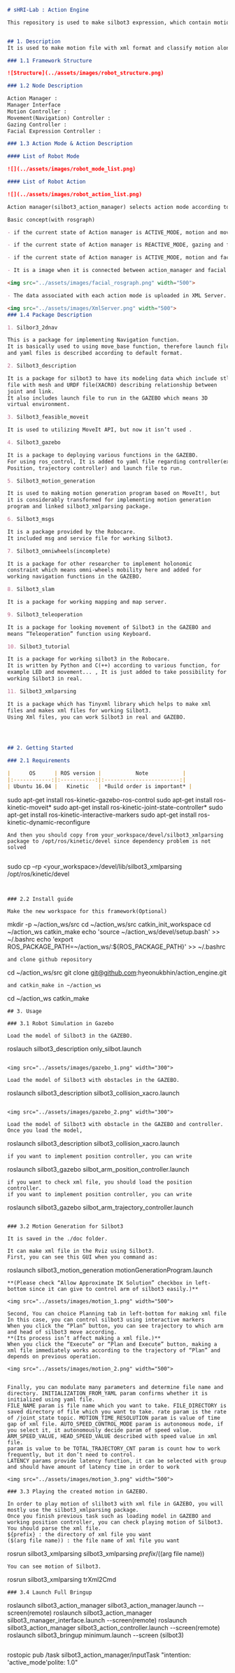
```markdown

# sHRI-Lab : Action Engine

This repository is used to make silbot3 expression, which contain motion generation(MoveIt) and xml parsing package and action manager and move_control


## 1. Description
It is used to make motion file with xml format and classify motion along with mode.

### 1.1 Framework Structure

![Structure](../assets/images/robot_structure.png)

### 1.2 Node Description

Action Manager :
Manager Interface
Motion Controller :
Movement(Navigation) Controller : 
Gazing Controller :
Facial Expression Controller :

### 1.3 Action Mode & Action Description

#### List of Robot Mode

![](../assets/images/robot_mode_list.png)

#### List of Robot Action

![](../assets/images/robot_action_list.png)

Action manager(silbot3_action_manager) selects action mode according to input of action interface and current state and manages controllers with actionlib.

Basic concept(with rosgraph)

- if the current state of Action manager is ACTIVE_MODE, motion and movement and speech and facial controlller will work.

- if the current state of Action manager is REACTIVE_MODE, gazing and facial controlller will work.

- if the current state of Action manager is ACTIVE_MODE, motion and facial controlller will work.

- It is a image when it is connected between action_manager and facial controller.

<img src="../assets/images/facial_rosgraph.png" width="500">

- The data associated with each action mode is uploaded in XML Server.

<img src="../assets/images/XmlServer.png" width="500">
### 1.4 Package Description

1. Silbor3_2dnav

This is a package for implementing Navigation function.
It is basically used to using move_base function, therefore launch files
and yaml files is described according to default format.

2. Silbot3_description

It is a package for silbot3 to have its modeling data which include stl
file with mesh and URDF file(XACRO) describing relationship between
joint and link.
It also includes launch file to run in the GAZEBO which means 3D
virtual environment.

3. Silbot3_feasible_moveit

It is used to utilizing MoveIt API, but now it isn’t used .

4. Silbot3_gazebo

It is a package to deploying various functions in the GAZEBO.
For using ros_control, It is added to yaml file regarding controller(ex.
Position, trajectory controller) and launch file to run.

5. Silbot3_motion_generation

It is used to making motion generation program based on MoveIt!, but
it is considerably transformed for implementing motion generation
program and linked silbot3_xmlparsing package.

6. Silbot3_msgs

It is a package provided by the Robocare.
It included msg and service file for working Silbot3.

7. Silbot3_omniwheels(incomplete)

It is a package for other researcher to implement holonomic
constraint which means omni-wheels mobility here and added for
working navigation functions in the GAZEBO.

8. Silbot3_slam

It is a package for working mapping and map server.

9. Silbot3_teleoperation

It is a package for looking movement of Silbot3 in the GAZEBO and
means “Teleoperation” function using Keyboard.

10. Silbot3_tutorial

It is a package for working silbot3 in the Robocare.
It is written by Python and C(++) according to various function, for
example LED and movement... , It is just added to take possibility for
working Silbot3 in real.

11. Silbot3_xmlparsing

It is a package which has Tinyxml library which helps to make xml
files and makes xml files for working Silbot3.
Using Xml files, you can work Silbot3 in real and GAZEBO.




## 2. Getting Started

### 2.1 Requirements

|      OS      | ROS version |           Note           |
|:------------:|:-----------:|:------------------------:|
| Ubuntu 16.04 |   Kinetic   | *Build order is important* |

```
sudo apt-get install ros-kinetic-gazebo-ros-control
sudo apt-get install ros-kinetic-moveit*
sudo apt-get install ros-kinetic-joint-state-controller*
sudo apt-get install ros-kinetic-interactive-markers 
sudo apt-get install ros-kinetic-dynamic-reconfigure
```
And then you should copy from your_workspace/devel/silbot3_xmlparsing
package to /opt/ros/kinetic/devel since dependency problem is not solved
	
```
sudo cp –rp <your_workspace>/devel/lib/silbot3_xmlparsing /opt/ros/kinetic/devel
```


### 2.2 Install guide

Make the new workspace for this framework(Optional)
```
mkdir -p ~/action_ws/src
cd ~/action_ws/src
catkin_init_workspace
cd ~/action_ws
catkin_make
echo 'source ~/action_ws/devel/setup.bash' >> ~/.bashrc
echo 'export ROS_PACKAGE_PATH=~/action_ws/:${ROS_PACKAGE_PATH}' >> ~/.bashrc
```
and clone github repository
```
cd ~/action_ws/src
git clone git@github.com:hyeonukbhin/action_engine.git
```
and catkin_make in ~/action_ws
```
cd ~/action_ws
catkin_make
```
## 3. Usage

### 3.1 Robot Simulation in Gazebo

Load the model of Silbot3 in the GAZEBO.
```
roslauch silbot3_description only_silbot.launch
```

<img src="../assets/images/gazebo_1.png" width="300">

Load the model of Silbot3 with obstacles in the GAZEBO.

```
roslaunch silbot3_description silbot3_collision_xacro.launch
```

<img src="../assets/images/gazebo_2.png" width="300">

Load the model of Silbot3 with obstacle in the GAZEBO and controller.
Once you load the model,
```
roslaunch silbot3_description silbot3_collision_xacro.launch
```
if you want to implement position controller, you can write
```
roslaunch silbot3_gazebo silbot_arm_position_controller.launch
```
if you want to check xml file, you should load the position controller.
if you want to implement position controller, you can write
```
roslaunch silbot3_gazebo silbot_arm_trajectory_controller.launch
```

### 3.2 Motion Generation for Silbot3

It is saved in the ./doc folder.

It can make xml file in the Rviz using Silbot3.
First, you can see this GUI when you command as:
```
roslaunch silbot3_motion_generation motionGenerationProgram.launch
```
**(Please check “Allow Approximate IK Solution” checkbox in left-bottom since it can give to control arm of silbot3 easily.)**

<img src="../assets/images/motion_1.png" width="500">

Second, You can choice Planning tab in left-bottom for making xml file
In this case, you can control silbot3 using interactive markers
When you click the “Plan” button, you can see trajectory to which arm and head of silbot3 move according.
**(Its process isn’t affect making a xml file.)**
When you click the “Execute” or “Plan and Execute” button, making a xml file immediately works according to the trajectory of “Plan” and depends on previous operation.

<img src="../assets/images/motion_2.png" width="500">


Finally, you can modulate many parameters and determine file name and directory. INITIALIZATION_FROM_YAML param confirms whether it is initialized using yaml file.
FILE_NAME param is file name which you want to take. FILE_DIRECTORY is saved directory of file which you want to take. rate param is the rate of /joint_state topic. MOTION_TIME_RESOLUTION param is value of time gap of xml file. AUTO_SPEED_CONTROL_MODE param is autonomous mode, if you select it, it autonomously decide param of speed value. ARM_SPEED_VALUE, HEAD_SPEED_VALUE described with speed value in xml file.
param is value to be TOTAL_TRAJECTORY_CNT param is count how to work frequently, but it don’t need to control.
LATENCY params provide latency function, it can be selected with group and should have amount of latency time in order to work

<img src="../assets/images/motion_3.png" width="500">

### 3.3 Playing the created motion in GAZEBO.

In order to play motion of slilbot3 with xml file in GAZEBO, you will mostly use the silbot3_xmlparsing package.
Once you finish previous task such as loading model in GAZEBO and working position controller, you can check playing motion of Silbot3.
You should parse the xml file.
${prefix} : the directory of xml file you want
($(arg file name)) : the file name of xml file you want
```
rosrun silbot3_xmlparsing silbot3_xmlparsing ${prefix}/($(arg file name))
```
You can see motion of Silbot3.
```
rosrun silbot3_xmlparsing trXml2Cmd
```
### 3.4 Launch Full Bringup
```
roslaunch silbot3_action_manager silbot3_action_manager.launch --screen(remote)
roslaunch silbot3_action_manager silbot3_manager_interface.launch --screen(remote)
roslaunch silbot3_action_manager silbot3_action_controller.launch --screen(remote)
roslaunch silbot3_bringup minimum.launch --screen (silbot3)
```
```
rostopic pub /task silbot3_action_manager/inputTask "intention: 'active_mode'polite: 1.0" 
```



```